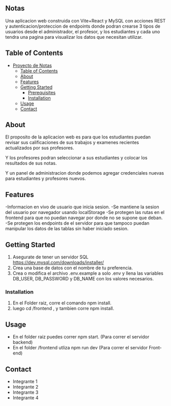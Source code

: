 ## Notas

Una aplicacion web construida con Vite+React y MySQL con acciones REST y autenticacion/proteccion de endpoints donde podran crearse 3 tipos de usuarios desde el administrador, el profesor, y los estudiantes y cada uno tendra una pagina para visualizar los datos que necesitan utilizar.


## Table of Contents

- [Proyecto de Notas](#notas)
  - [Table of Contents](#table-of-contents)
  - [About](#about)
  - [Features](#features)
  - [Getting Started](#getting-started)
    - [Prerequisites](#prerequisites)
    - [Installation](#installation)
  - [Usage](#usage)
  - [Contact](#contact)

## About

El proposito de la aplicacion web es para que los estudiantes puedan revisar sus calificaciones de sus trabajos y examenes recientes actualizados por sus profesores.

Y los profesores podran seleccionar a sus estudiantes y colocar los resultados de sus notas.

Y un panel de administracion donde podemos agregar credenciales nuevas para estudiantes y profesores nuevos.

## Features

-Informacion en vivo de usuario que inicia sesion.
-Se mantiene la sesion del usuario por navegador usando localStorage
-Se protegen las rutas en el frontend para que no puedan navegar por donde no se supone que deban.
-Se protegen los endpoints de el servidor para que tampoco puedan manipular los datos de las tablas sin haber iniciado sesion.

## Getting Started

1. Asegurate de tener un servidor SQL https://dev.mysql.com/downloads/installer/
2. Crea una base de datos con el nombre de tu preferencia. 
3. Crea o modifica el archivo .env.example a solo .env y llena las variables DB_USER, DB_PASSWORD y DB_NAME con los valores necesarios.

### Installation

1. En el Folder raiz, corre el comando npm install.
2. luego cd /frontend , y tambien corre npm install.

## Usage

- En el folder raiz puedes correr npm start. (Para correr el servidor backend)
- En el folder /frontend utliza npm run dev (Para correr el servidor Front-end)

## Contact

- Integrante 1
- Integrante 2
- Integrante 3
- Integrante 4